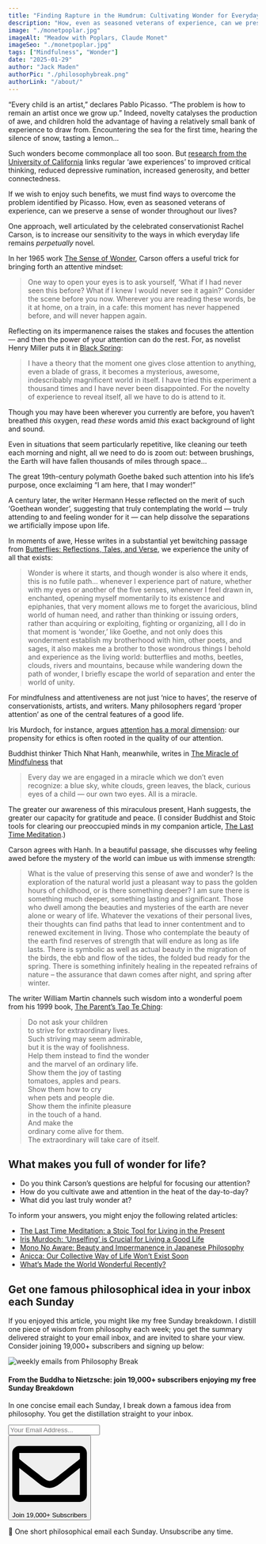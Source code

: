 ```yaml
---
title: "Finding Rapture in the Humdrum: Cultivating Wonder for Everyday Life"
description: "How, even as seasoned veterans of experience, can we preserve a sense of wonder throughout our lives? Advice from Pablo Picasso, Rachel Carson, and Hermann Hesse."
image: "./monetpoplar.jpg"
imageAlt: "Meadow with Poplars, Claude Monet"
imageSeo: "./monetpoplar.jpg"
tags: ["Mindfulness", "Wonder"]
date: "2025-01-29"
author: "Jack Maden"
authorPic: "./philosophybreak.png"
authorLink: "/about/"
---
```


<span class="big-letter">“E</span>very child is an artist,” declares Pablo Picasso. “The problem is how to remain an artist once we grow up.” Indeed, novelty catalyses the production of awe, and children hold the advantage of having a relatively small bank of experience to draw from. Encountering the sea for the first time, hearing the silence of snow, tasting a lemon…

Such wonders become commonplace all too soon. But <a target="_blank" rel="noopener noreferrer" href="https://ggsc.berkeley.edu/images/uploads/GGSC-JTF_White_Paper-Awe_FINAL.pdf">research from the University of California</a> links regular ‘awe experiences’ to improved critical thinking, reduced depressive rumination, increased generosity, and better connectedness.

If we wish to enjoy such benefits, we must find ways to overcome the problem identified by Picasso. How, even as seasoned veterans of experience, can we preserve a sense of wonder throughout our lives?

One approach, well articulated by the celebrated conservationist Rachel Carson, is to increase our sensitivity to the ways in which everyday life remains _perpetually_ novel.

In her 1965 work <a target="_blank" rel="noopener noreferrer sponsored" href="https://amzn.to/3BexBSw">The Sense of Wonder</a>, Carson offers a useful trick for bringing forth an attentive mindset:

>One way to open your eyes is to ask yourself, ‘What if I had never seen this before? What if I knew I would never see it again?’
​​Consider the scene before you now. Wherever you are reading these words, be it at home, on a train, in a cafe: this moment has never happened before, and will never happen again.

Reflecting on its impermanence raises the stakes and focuses the attention — and then the power of your attention can do the rest. For, as novelist Henry Miller puts it in <a target="_blank" rel="noopener noreferrer sponsored" href="https://amzn.to/3OHfIim">Black Spring</a>:

>I have a theory that the moment one gives close attention to anything, even a blade of grass, it becomes a mysterious, awesome, indescribably magnificent world in itself. I have tried this experiment a thousand times and I have never been disappointed.
For the novelty of experience to reveal itself, all we have to do is attend to it.

Though you may have been wherever you currently are before, you haven’t breathed _this_ oxygen, read _these_ words amid _this_ exact background of light and sound.

Even in situations that seem particularly repetitive, like cleaning our teeth each morning and night, all we need to do is zoom out: between brushings, the Earth will have fallen thousands of miles through space…

The great 19th-century polymath Goethe baked such attention into his life’s purpose, once exclaiming “I am here, that I may wonder!”

A century later, the writer Hermann Hesse reflected on the merit of such ‘Goethean wonder’, suggesting that truly contemplating the world — truly attending to and feeling wonder for it — can help dissolve the separations we artificially impose upon life.

In moments of awe, Hesse writes in a substantial yet bewitching passage from <a target="_blank" rel="noopener noreferrer sponsored" href="https://amzn.to/4gjQlil">Butterflies: Reflections, Tales, and Verse</a>, we experience the unity of all that exists:

>Wonder is where it starts, and though wonder is also where it ends, this is no futile path… whenever I experience part of nature, whether with my eyes or another of the five senses, whenever I feel drawn in, enchanted, opening myself momentarily to its existence and epiphanies, that very moment allows me to forget the avaricious, blind world of human need, and rather than thinking or issuing orders, rather than acquiring or exploiting, fighting or organizing, all I do in that moment is ‘wonder,’ like Goethe, and not only does this wonderment establish my brotherhood with him, other poets, and sages, it also makes me a brother to those wondrous things I behold and experience as the living world: butterflies and moths, beetles, clouds, rivers and mountains, because while wandering down the path of wonder, I briefly escape the world of separation and enter the world of unity.

For mindfulness and attentiveness are not just ‘nice to haves’, the reserve of conservationists, artists, and writers. Many philosophers regard ‘proper attention’ as one of the central features of a good life.

Iris Murdoch, for instance, argues [attention has a moral dimension](/articles/iris-murdoch-on-the-morality-of-attention-and-the-hostile-mother-in-law/): our propensity for ethics is often rooted in the quality of our attention.

Buddhist thinker Thich Nhat Hanh, meanwhile, writes in <a target="_blank" rel="noopener noreferrer sponsored" href="https://amzn.to/49jnSaf">The Miracle of Mindfulness</a> that

>Every day we are engaged in a miracle which we don’t even recognize: a blue sky, white clouds, green leaves, the black, curious eyes of a child — our own two eyes. All is a miracle.

The greater our awareness of this miraculous present, Hanh suggests, the greater our capacity for gratitude and peace. (I consider Buddhist and Stoic tools for clearing our preoccupied minds in my companion article, [The Last Time Meditation](/articles/the-last-time-meditation-a-stoic-tool-for-living-in-the-present/).)

Carson agrees with Hanh. In a beautiful passage, she discusses why feeling awed before the mystery of the world can imbue us with immense strength:

>What is the value of preserving this sense of awe and wonder? Is the exploration of the natural world just a pleasant way to pass the golden hours of childhood, or is there something deeper? I am sure there is something much deeper, something lasting and significant. Those who dwell among the beauties and mysteries of the earth are never alone or weary of life. Whatever the vexations of their personal lives, their thoughts can find paths that lead to inner contentment and to renewed excitement in living. Those who contemplate the beauty of the earth find reserves of strength that will endure as long as life lasts. There is symbolic as well as actual beauty in the migration of the birds, the ebb and flow of the tides, the folded bud ready for the spring. There is something infinitely healing in the repeated refrains of nature – the assurance that dawn comes after night, and spring after winter.

The writer William Martin channels such wisdom into a wonderful poem from his 1999 book, <a target="_blank" rel="noopener noreferrer sponsored" href="https://amzn.to/40KRVVx">The Parent’s Tao Te Ching</a>:

>Do not ask your children<br/>to strive for extraordinary lives.<br/>Such striving may seem admirable,<br/>but it is the way of foolishness.<br/>Help them instead to find the wonder<br/>and the marvel of an ordinary life.<br/>Show them the joy of tasting<br/>tomatoes, apples and pears.<br/>Show them how to cry<br/>when pets and people die.<br/>Show them the infinite pleasure<br/>in the touch of a hand.<br/>And make the<br/>ordinary come alive for them.<br/>The extraordinary will take care of itself.
​
## ​What makes you full of wonder for life?

- Do you think Carson’s questions are helpful for focusing our attention?
- How do you cultivate awe and attention in the heat of the day-to-day?
- What did you last truly wonder at?

To inform your answers, you might enjoy the following related articles:

- [The Last Time Meditation: a Stoic Tool for Living in the Present](/articles/the-last-time-meditation-a-stoic-tool-for-living-in-the-present/)
- [Iris Murdoch: ‘Unselfing’ is Crucial for Living a Good Life](/articles/iris-murdoch-unselfing-is-crucial-for-living-a-good-life/)
- [Mono No Aware: Beauty and Impermanence in Japanese Philosophy](/articles/mono-no-aware-beauty-and-impermanence-in-japanese-philosophy/)
- [Anicca: Our Collective Way of Life Won’t Exist Soon](/articles/anicca-our-collective-way-of-life-wont-exist-soon/)
- [What’s Made the World Wonderful Recently?](/articles/whats-made-the-world-wonderful-recently/)

## Get one famous philosophical idea in your inbox each Sunday

<span class="big-letter">I</span>f you enjoyed this article, you might like my free Sunday breakdown. I distill one piece of wisdom from philosophy each week; you get the summary delivered straight to your email inbox, and are invited to share your view. Consider joining 19,000+ subscribers and signing up below:

<!--big subscribe-->
<div class="course-promo darkradial-background subscribe text-center">
    <img src="/static/6313d50bc32799a6c869239128784c7b/e7f7a/weekly-break.webp" alt="weekly emails from Philosophy Break">
    <h4>From the Buddha to Nietzsche: join 19,000+ subscribers enjoying my free Sunday Breakdown</h4>
    <p class="small-grey-font no-mar-bottom">In one concise email each Sunday, I break down a famous idea from philosophy. You get the distillation straight to your inbox.</p>
    <div class="small-pad-top">
        <form action="https://app.convertkit.com/forms/5812400/subscriptions" method="post" data-sv-form="5812400" data-uid="be0e52d3c0" data-format="inline" data-version="6" data-options="{&quot;settings&quot;:{&quot;after_subscribe&quot;:{&quot;action&quot;:&quot;message&quot;,&quot;success_message&quot;:&quot;Thank you, philosopher! Your welcome email will land in your inbox shortly.&quot;,&quot;redirect_url&quot;:&quot;/thank-you/&quot;},&quot;analytics&quot;:{&quot;google&quot;:null,&quot;fathom&quot;:null,&quot;facebook&quot;:null,&quot;segment&quot;:null,&quot;pinterest&quot;:null,&quot;sparkloop&quot;:null,&quot;googletagmanager&quot;:null},&quot;modal&quot;:{&quot;trigger&quot;:&quot;timer&quot;,&quot;scroll_percentage&quot;:null,&quot;timer&quot;:5,&quot;devices&quot;:&quot;all&quot;,&quot;show_once_every&quot;:15},&quot;powered_by&quot;:{&quot;show&quot;:false,&quot;url&quot;:&quot;https://convertkit.com/features/forms?utm_campaign=poweredby&amp;utm_content=form&amp;utm_medium=referral&amp;utm_source=dynamic&quot;},&quot;recaptcha&quot;:{&quot;enabled&quot;:false},&quot;return_visitor&quot;:{&quot;action&quot;:&quot;show&quot;,&quot;custom_content&quot;:&quot;&quot;},&quot;slide_in&quot;:{&quot;display_in&quot;:&quot;bottom_right&quot;,&quot;trigger&quot;:&quot;timer&quot;,&quot;scroll_percentage&quot;:null,&quot;timer&quot;:5,&quot;devices&quot;:&quot;all&quot;,&quot;show_once_every&quot;:15},&quot;sticky_bar&quot;:{&quot;display_in&quot;:&quot;top&quot;,&quot;trigger&quot;:&quot;timer&quot;,&quot;scroll_percentage&quot;:null,&quot;timer&quot;:5,&quot;devices&quot;:&quot;all&quot;,&quot;show_once_every&quot;:15}},&quot;version&quot;:&quot;6&quot;}" min-width="400 500 600 700 800">
        <div data-style="clean"><ul data-element="errors" data-group="alert"></ul><div data-element="fields" data-stacked="false">
            <div>
                <input name="email_address" aria-label="Your Email Address..." placeholder="Your Email Address..." required type="email" />
            </div>
            <button class="button primary" type="submit" data-element="submit"><div><div></div><div></div><div></div></div><span><svg xmlns="http://www.w3.org/2000/svg" viewBox="0 0 512 512"><path d="M464 64H48C21.49 64 0 85.49 0 112v288c0 26.51 21.49 48 48 48h416c26.51 0 48-21.49 48-48V112c0-26.51-21.49-48-48-48zm0 48v40.805c-22.422 18.259-58.168 46.651-134.587 106.49-16.841 13.247-50.201 45.072-73.413 44.701-23.208.375-56.579-31.459-73.413-44.701C106.18 199.465 70.425 171.067 48 152.805V112h416zM48 400V214.398c22.914 18.251 55.409 43.862 104.938 82.646 21.857 17.205 60.134 55.186 103.062 54.955 42.717.231 80.509-37.199 103.053-54.947 49.528-38.783 82.032-64.401 104.947-82.653V400H48z"/></svg>Join 19,000+ Subscribers</span></button>
            </div>
            </div>
        </form>
        <p class="tiny-mar-top no-mar-bottom review-font">💭 One short philosophical email each Sunday. Unsubscribe any time.</p>
    </div>
</div>
</div>